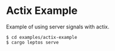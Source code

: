 # Actix Example

Example of using server signals with actix.

```console
$ cd examples/actix-example
$ cargo leptos serve
```
